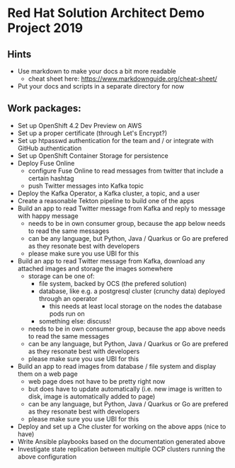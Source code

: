 # Red Hat Solution Architect Demo Project 2019 

## Hints
- Use markdown to make your docs a bit more readable
  - cheat sheet here: https://www.markdownguide.org/cheat-sheet/
- Put your docs and scripts in a separate directory for now

## Work packages:

- Set up OpenShift 4.2 Dev Preview on AWS
- Set up a proper certificate (through Let's Encrypt?)
- Set up htpasswd authentication for the team and / or integrate with GitHub authentication
- Set up OpenShift Container Storage for persistence
- Deploy Fuse Online
  - configure Fuse Online to read messages from twitter that include a certain hashtag
  - push Twitter messages into Kafka topic
- Deploy the Kafka Operator, a Kafka cluster, a topic, and a user
- Create a reasonable Tekton pipeline to build one of the apps
- Build an app to read Twitter message from Kafka and reply to message with happy message
    - needs to be in own consumer group, because the app below needs to read the same messages
    - can be any language, but Python, Java / Quarkus or Go are prefered as they resonate best with developers
    - please make sure you use UBI for this
- Build an app to read Twitter message from Kafka, download any attached images and storage the images somewhere
    - storage can be one of:
      - file system, backed by OCS (the prefered solution)
      - database, like e.g. a postgresql cluster (crunchy data) deployed through an operator
        - this needs at least local storage on the nodes the database pods run on
      - something else: discuss!
    - needs to be in own consumer group, because the app above needs to read the same messages
    - can be any language, but Python, Java / Quarkus or Go are prefered as they resonate best with developers
    - please make sure you use UBI for this
- Build an app to read images from database / file system and display them on a web page
   - web page does not have to be pretty right now
   - but does have to update automatically (i.e. new image is written to disk, image is automatically added to page)
   - can be any language, but Python, Java / Quarkus or Go are prefered as they resonate best with developers
   - please make sure you use UBI for this
- Deploy and set up a Che cluster for working on the above apps (nice to have)
- Write Ansible playbooks based on the documentation generated above
- Investigate state replication between multiple OCP clusters running the above configuration
